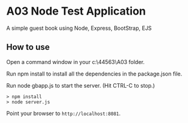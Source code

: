 # A03 Node Test Application 

A simple guest book using Node, Express, BootStrap, EJS

## How to use

Open a command window in your c:\44563\A03 folder.

Run npm install to install all the dependencies in the package.json file.

Run node gbapp.js to start the server.  (Hit CTRL-C to stop.)

```
> npm install
> node server.js
```

Point your browser to `http://localhost:8081`. 